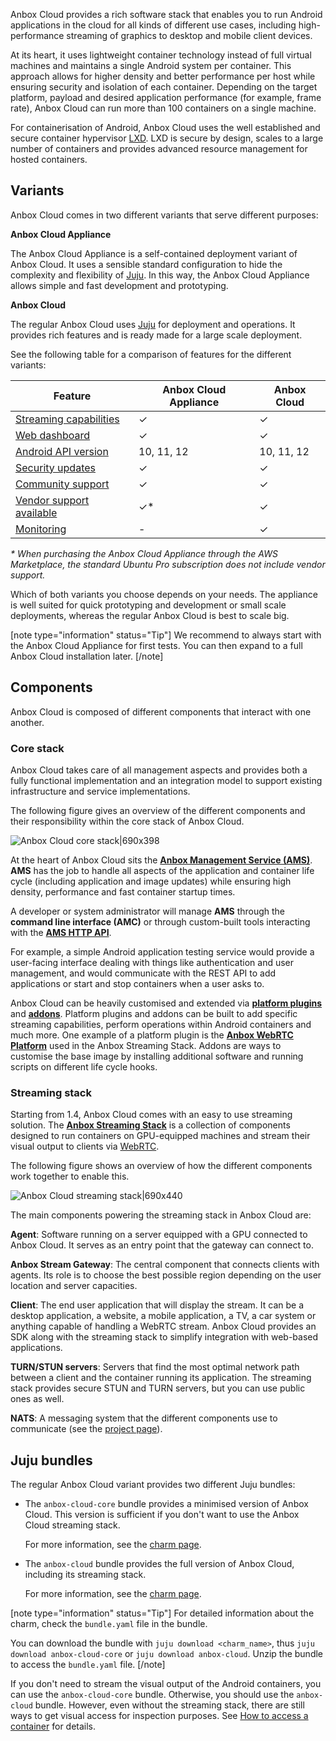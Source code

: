 Anbox Cloud provides a rich software stack that enables you to run Android applications in the cloud for all kinds of different use cases, including high-performance streaming of graphics to desktop and mobile client devices.

At its heart, it uses lightweight container technology instead of full virtual machines and maintains a single Android system per container. This approach allows for higher density and better performance per host while ensuring security and isolation of each container. Depending on the target platform, payload and desired application performance (for example, frame rate), Anbox Cloud can run more than 100 containers on a single machine.

For containerisation of Android, Anbox Cloud uses the well established and secure container hypervisor [LXD](https://linuxcontainers.org/). LXD is secure by design, scales to a large number of containers and provides advanced resource management for hosted containers.

<a name="variants"></a>
## Variants

Anbox Cloud comes in two different variants that serve different purposes:

**Anbox Cloud Appliance**

The Anbox Cloud Appliance is a self-contained deployment variant of Anbox Cloud. It uses a sensible standard configuration to hide the complexity and flexibility of [Juju](https://juju.is/). In this way, the Anbox Cloud Appliance allows simple and fast development and prototyping.

**Anbox Cloud**

The regular Anbox Cloud uses [Juju](https://juju.is/) for deployment and operations. It provides rich features and is ready made for a large scale deployment.

See the following table for a comparison of features for the different variants:

| Feature | Anbox Cloud Appliance | Anbox Cloud |
|---------|-----------------------|-------------|
| [Streaming capabilities](https://discourse.ubuntu.com/t/streaming-android-applications/17769) | ✓ | ✓ |
| [Web dashboard](https://discourse.ubuntu.com/t/web-dashboard/20871) | ✓ | ✓ |
| [Android API version](https://discourse.ubuntu.com/t/provided-images/24185) | 10, 11, 12 | 10, 11, 12 |
| [Security updates](https://ubuntu.com/support) | ✓ | ✓ |
| [Community support](https://discourse.ubuntu.com/c/anbox-cloud/) | ✓ | ✓ |
| [Vendor support available](https://ubuntu.com/support) | ✓* | ✓ |
| [Monitoring](https://discourse.ubuntu.com/t/monitor-anbox-cloud/24338) | - | ✓ |

*\* When purchasing the Anbox Cloud Appliance through the AWS Marketplace, the standard Ubuntu Pro subscription does not include vendor support.*

Which of both variants you choose depends on your needs. The appliance is well suited for quick prototyping and development or small scale deployments, whereas the regular Anbox Cloud is best to scale big.

[note type="information" status="Tip"]
We recommend to always start with the Anbox Cloud Appliance for first tests. You can then expand to a full Anbox Cloud installation later.
[/note]

## Components

Anbox Cloud is composed of different components that interact with one another.

### Core stack

Anbox Cloud takes care of all management aspects and provides both a fully functional implementation and an integration model to support existing infrastructure and service implementations.

The following figure gives an overview of the different components and their responsibility within the core stack of Anbox Cloud.

![Anbox Cloud core stack|690x398](https://assets.ubuntu.com/v1/e74d1a49-anbox_cloud_core-stack.png)

At the heart of Anbox Cloud sits the [**Anbox Management Service (AMS)**](https://discourse.ubuntu.com/t/about-ams/24321). **AMS** has the job to handle all aspects of the application and container life cycle (including application and image updates) while ensuring high density, performance and fast container startup times.

A developer or system administrator will manage **AMS** through the **command line interface (AMC)** or through custom-built tools interacting with the [**AMS HTTP API**](https://discourse.ubuntu.com/t/ams-rest-api-reference/17801).

For example, a simple Android application testing service would provide a user-facing interface dealing with things like authentication and user management, and would communicate with the REST API to add applications or start and stop containers when a user asks to.

Anbox Cloud can be heavily customised and extended via [**platform plugins**](https://discourse.ubuntu.com/t/anbox-cloud-sdks/17844#anbox-platform-sdk) and [**addons**](https://discourse.ubuntu.com/t/managing-addons/17759). Platform plugins and addons can be built to add specific streaming capabilities, perform operations within Android containers and much more. One example of a platform plugin is the [**Anbox WebRTC Platform**](https://discourse.ubuntu.com/t/anbox-platforms/18733) used in the Anbox Streaming Stack. Addons are ways to customise the base image by installing additional software and running scripts on different life cycle hooks.

### Streaming stack

Starting from 1.4, Anbox Cloud comes with an easy to use streaming solution. The [**Anbox Streaming Stack**](https://discourse.ubuntu.com/t/streaming-android-applications/17769) is a collection of components designed to run containers on GPU-equipped machines and stream their visual output to clients via [WebRTC](https://webrtc.org/).

The following figure shows an overview of how the different components work together to enable this.

![Anbox Cloud streaming stack|690x440](https://assets.ubuntu.com/v1/bcf90bb6-anbox_cloud_streaming-stack.png)

The main components powering the streaming stack in Anbox Cloud are:

**Agent**: Software running on a server equipped with a GPU connected to Anbox Cloud. It serves as an entry point that the gateway can connect to.

**Anbox Stream Gateway**: The central component that connects clients with agents. Its role is to choose the best possible region depending on the user location and server capacities.

**Client**: The end user application that will display the stream. It can be a desktop application, a website, a mobile application, a TV, a car system or anything capable of handling a WebRTC stream. Anbox Cloud provides an SDK along with the streaming stack to simplify integration with web-based applications.

**TURN/STUN servers**: Servers that find the most optimal network path between a client and the container running its application. The streaming stack provides secure STUN and TURN servers, but you can use public ones as well.

**NATS**: A messaging system that the different components use to communicate (see the [project page](https://github.com/nats-io)).

<a name="juju-bundles"></a>
## Juju bundles

The regular Anbox Cloud variant provides two different Juju bundles:

* The `anbox-cloud-core` bundle provides a minimised version of Anbox Cloud. This version is sufficient if you don't want to use the Anbox Cloud streaming stack.

  For more information, see the [charm page](https://charmhub.io/anbox-cloud-core).

* The `anbox-cloud` bundle provides the full version of Anbox Cloud, including its streaming stack.

  For more information, see the [charm page](https://charmhub.io/anbox-cloud).

[note type="information" status="Tip"]
For detailed information about the charm, check the `bundle.yaml` file in the bundle.

You can download the bundle with `juju download <charm_name>`, thus `juju download anbox-cloud-core` or `juju download anbox-cloud`. Unzip the bundle to access the `bundle.yaml` file.
[/note]

If you don't need to stream the visual output of the Android containers, you can use the `anbox-cloud-core` bundle. Otherwise, you should use the `anbox-cloud` bundle. However, even without the streaming stack, there are still ways to get visual access for inspection purposes. See [How to access a container](https://discourse.ubuntu.com/t/container-access/17772) for details.
